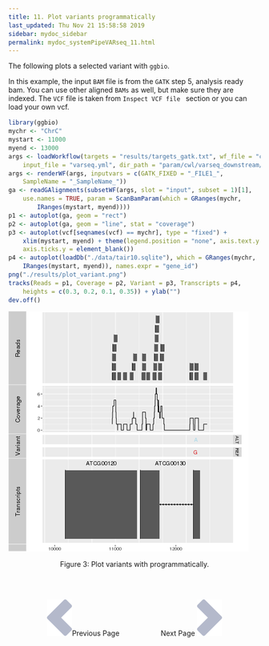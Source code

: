 ```yaml
---
title: 11. Plot variants programmatically 
last_updated: Thu Nov 21 15:58:58 2019
sidebar: mydoc_sidebar
permalink: mydoc_systemPipeVARseq_11.html
---
```


The following plots a selected variant with `ggbio`.

In this example, the input `BAM` file is from the `GATK` step 5, analysis ready bam. 
You can use other aligned `BAMs` as well, but make sure they are indexed. The `VCF` 
file is taken from `Inspect VCF file ` section or you can load your own vcf.


```r
library(ggbio)
mychr <- "ChrC"
mystart <- 11000
myend <- 13000
args <- loadWorkflow(targets = "results/targets_gatk.txt", wf_file = "combine.cwl", 
    input_file = "varseq.yml", dir_path = "param/cwl/varseq_downstream/")
args <- renderWF(args, inputvars = c(GATK_FIXED = "_FILE1_", 
    SampleName = "_SampleName_"))
ga <- readGAlignments(subsetWF(args, slot = "input", subset = 1)[1], 
    use.names = TRUE, param = ScanBamParam(which = GRanges(mychr, 
        IRanges(mystart, myend))))
p1 <- autoplot(ga, geom = "rect")
p2 <- autoplot(ga, geom = "line", stat = "coverage")
p3 <- autoplot(vcf[seqnames(vcf) == mychr], type = "fixed") + 
    xlim(mystart, myend) + theme(legend.position = "none", axis.text.y = element_blank(), 
    axis.ticks.y = element_blank())
p4 <- autoplot(loadDb("./data/tair10.sqlite"), which = GRanges(mychr, 
    IRanges(mystart, myend)), names.expr = "gene_id")
png("./results/plot_variant.png")
tracks(Reads = p1, Coverage = p2, Variant = p3, Transcripts = p4, 
    heights = c(0.3, 0.2, 0.1, 0.35)) + ylab("")
dev.off()
```

![](./pages/mydoc/systemPipeVARseq_files/plot_variant.png)
<div align="center">Figure 3: Plot variants with programmatically.</div>

<br><br><center><a href="mydoc_systemPipeVARseq_10.html"><img src="images/left_arrow.png" alt="Previous page."></a>Previous Page &nbsp; &nbsp; &nbsp; &nbsp; &nbsp; &nbsp; &nbsp; &nbsp; &nbsp; &nbsp; Next Page
<a href="mydoc_systemPipeVARseq_12.html"><img src="images/right_arrow.png" alt="Next page."></a></center>
